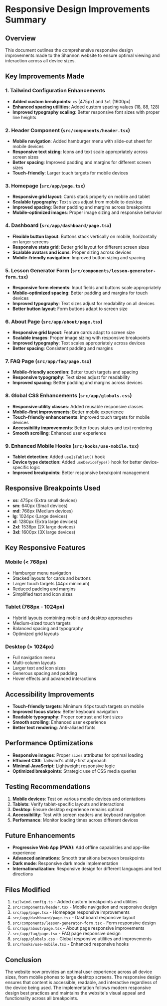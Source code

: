 # Responsive Design Improvements Summary

## Overview
This document outlines the comprehensive responsive design improvements made to the Shannon website to ensure optimal viewing and interaction across all device sizes.

## Key Improvements Made

### 1. Tailwind Configuration Enhancements
- **Added custom breakpoints**: `xs` (475px) and `3xl` (1600px)
- **Enhanced spacing utilities**: Added custom spacing values (18, 88, 128)
- **Improved typography scaling**: Better responsive font sizes with proper line heights

### 2. Header Component (`src/components/header.tsx`)
- **Mobile navigation**: Added hamburger menu with slide-out sheet for mobile devices
- **Responsive text sizing**: Icons and text scale appropriately across screen sizes
- **Better spacing**: Improved padding and margins for different screen sizes
- **Touch-friendly**: Larger touch targets for mobile devices

### 3. Homepage (`src/app/page.tsx`)
- **Responsive grid layout**: Cards stack properly on mobile and tablet
- **Scalable typography**: Text sizes adjust from mobile to desktop
- **Improved spacing**: Better padding and margins across breakpoints
- **Mobile-optimized images**: Proper image sizing and responsive behavior

### 4. Dashboard (`src/app/dashboard/page.tsx`)
- **Flexible button layout**: Buttons stack vertically on mobile, horizontally on larger screens
- **Responsive stats grid**: Better grid layout for different screen sizes
- **Scalable avatars and icons**: Proper sizing across devices
- **Mobile-friendly navigation**: Improved button sizing and spacing

### 5. Lesson Generator Form (`src/components/lesson-generator-form.tsx`)
- **Responsive form elements**: Input fields and buttons scale appropriately
- **Mobile-optimized spacing**: Better padding and margins for touch devices
- **Improved typography**: Text sizes adjust for readability on all devices
- **Better button layout**: Form buttons adapt to screen size

### 6. About Page (`src/app/about/page.tsx`)
- **Responsive grid layout**: Feature cards adapt to screen size
- **Scalable images**: Proper image sizing with responsive breakpoints
- **Improved typography**: Text scales appropriately across devices
- **Better spacing**: Consistent padding and margins

### 7. FAQ Page (`src/app/faq/page.tsx`)
- **Mobile-friendly accordion**: Better touch targets and spacing
- **Responsive typography**: Text sizes adjust for readability
- **Improved spacing**: Better padding and margins across devices

### 8. Global CSS Enhancements (`src/app/globals.css`)
- **Responsive utility classes**: Added reusable responsive classes
- **Mobile-first improvements**: Better mobile experience
- **Touch-friendly enhancements**: Improved touch targets for mobile devices
- **Accessibility improvements**: Better focus states and text rendering
- **Smooth scrolling**: Enhanced user experience

### 9. Enhanced Mobile Hooks (`src/hooks/use-mobile.tsx`)
- **Tablet detection**: Added `useIsTablet()` hook
- **Device type detection**: Added `useDeviceType()` hook for better device-specific logic
- **Improved breakpoints**: Better responsive breakpoint management

## Responsive Breakpoints Used

- **xs**: 475px (Extra small devices)
- **sm**: 640px (Small devices)
- **md**: 768px (Medium devices)
- **lg**: 1024px (Large devices)
- **xl**: 1280px (Extra large devices)
- **2xl**: 1536px (2X large devices)
- **3xl**: 1600px (3X large devices)

## Key Responsive Features

### Mobile (< 768px)
- Hamburger menu navigation
- Stacked layouts for cards and buttons
- Larger touch targets (44px minimum)
- Reduced padding and margins
- Simplified text and icon sizes

### Tablet (768px - 1024px)
- Hybrid layouts combining mobile and desktop approaches
- Medium-sized touch targets
- Balanced spacing and typography
- Optimized grid layouts

### Desktop (> 1024px)
- Full navigation menu
- Multi-column layouts
- Larger text and icon sizes
- Generous spacing and padding
- Hover effects and advanced interactions

## Accessibility Improvements

- **Touch-friendly targets**: Minimum 44px touch targets on mobile
- **Improved focus states**: Better keyboard navigation
- **Readable typography**: Proper contrast and font sizes
- **Smooth scrolling**: Enhanced user experience
- **Better text rendering**: Anti-aliased fonts

## Performance Optimizations

- **Responsive images**: Proper `sizes` attributes for optimal loading
- **Efficient CSS**: Tailwind's utility-first approach
- **Minimal JavaScript**: Lightweight responsive logic
- **Optimized breakpoints**: Strategic use of CSS media queries

## Testing Recommendations

1. **Mobile devices**: Test on various mobile devices and orientations
2. **Tablets**: Verify tablet-specific layouts and interactions
3. **Desktop**: Ensure desktop experience remains optimal
4. **Accessibility**: Test with screen readers and keyboard navigation
5. **Performance**: Monitor loading times across different devices

## Future Enhancements

- **Progressive Web App (PWA)**: Add offline capabilities and app-like experience
- **Advanced animations**: Smooth transitions between breakpoints
- **Dark mode**: Responsive dark mode implementation
- **Internationalization**: Responsive design for different languages and text directions

## Files Modified

1. `tailwind.config.ts` - Added custom breakpoints and utilities
2. `src/components/header.tsx` - Mobile navigation and responsive design
3. `src/app/page.tsx` - Homepage responsive improvements
4. `src/app/dashboard/page.tsx` - Dashboard responsive layout
5. `src/components/lesson-generator-form.tsx` - Form responsive design
6. `src/app/about/page.tsx` - About page responsive improvements
7. `src/app/faq/page.tsx` - FAQ page responsive design
8. `src/app/globals.css` - Global responsive utilities and improvements
9. `src/hooks/use-mobile.tsx` - Enhanced responsive hooks

## Conclusion

The website now provides an optimal user experience across all device sizes, from mobile phones to large desktop screens. The responsive design ensures that content is accessible, readable, and interactive regardless of the device being used. The implementation follows modern responsive design best practices and maintains the website's visual appeal and functionality across all breakpoints. 